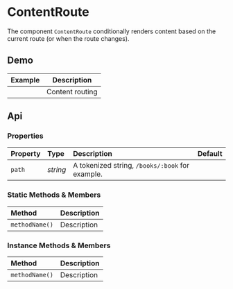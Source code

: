 # ContentRoute
The component `ContentRoute` conditionally renders content based on the current
route (or when the route changes).

## Demo

<table class="example">
  <thead>
    <tr>
      <th>Example</th>
      <th>Description</th>
    </tr>
  </thead>
  <tbody>
    <tr>
      <td>
      </td>
      <td>Content routing</td>
    </tr>
  </tbody>
</table>


## Api

### Properties

| Property | Type | Description | Default |
| :--- | :--- | :--- | :--- |
| `path` | *string* | A tokenized string, `/books/:book` for example. | |

### Static Methods & Members

| Method | Description |
| :--- | :--- |
| `methodName()` | Description |

### Instance Methods & Members

| Method | Description |
| :--- | :--- |
| `methodName()` | Description |
